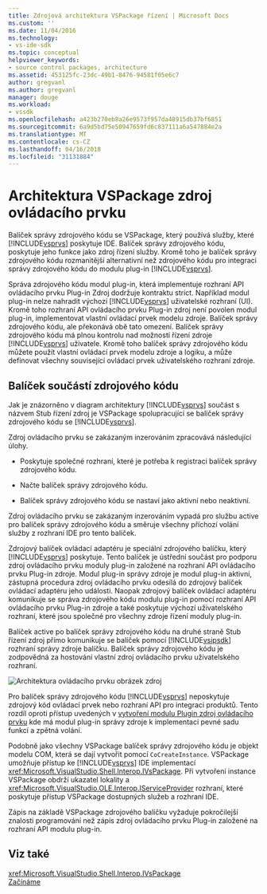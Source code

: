 ```yaml
---
title: Zdrojová architektura VSPackage řízení | Microsoft Docs
ms.custom: ''
ms.date: 11/04/2016
ms.technology:
- vs-ide-sdk
ms.topic: conceptual
helpviewer_keywords:
- source control packages, architecture
ms.assetid: 453125fc-23dc-49b1-8476-94581f05e6c7
author: gregvanl
ms.author: gregvanl
manager: douge
ms.workload:
- vssdk
ms.openlocfilehash: a423b270eb8a26e9573f957da48915db37bf6851
ms.sourcegitcommit: 6a9d5bd75e50947659fd6c837111a6a547884e2a
ms.translationtype: MT
ms.contentlocale: cs-CZ
ms.lasthandoff: 04/16/2018
ms.locfileid: "31131884"
---
```

# <a name="source-control-vspackage-architecture"></a>Architektura VSPackage zdroj ovládacího prvku
Balíček správy zdrojového kódu se VSPackage, který používá služby, které [!INCLUDE[vsprvs](../../code-quality/includes/vsprvs_md.md)] poskytuje IDE. Balíček správy zdrojového kódu, poskytuje jeho funkce jako zdroj řízení služby. Kromě toho je balíček správy zdrojového kódu rozmanitější alternativní než zdrojového kódu pro integraci správy zdrojového kódu do modulu plug-in [!INCLUDE[vsprvs](../../code-quality/includes/vsprvs_md.md)].  
  
 Správa zdrojového kódu modul plug-in, která implementuje rozhraní API ovládacího prvku Plug-in Zdroj dodržuje kontraktu strict. Například modul plug-in nelze nahradit výchozí [!INCLUDE[vsprvs](../../code-quality/includes/vsprvs_md.md)] uživatelské rozhraní (UI). Kromě toho rozhraní API ovládacího prvku Plug-in zdroj není povolen modul plug-in, implementovat vlastní ovládací prvek modelu zdroje. Balíček správy zdrojového kódu, ale překonává obě tato omezení. Balíček správy zdrojového kódu má plnou kontrolu nad možností řízení zdroje [!INCLUDE[vsprvs](../../code-quality/includes/vsprvs_md.md)] uživatele. Kromě toho balíček správy zdrojového kódu můžete použít vlastní ovládací prvek modelu zdroje a logiku, a může definovat všechny související ovládací prvek uživatelského rozhraní zdroje.  
  
## <a name="source-control-package-components"></a>Balíček součástí zdrojového kódu  
 Jak je znázorněno v diagram architektury [!INCLUDE[vsprvs](../../code-quality/includes/vsprvs_md.md)] součást s názvem Stub řízení zdroj je VSPackage spolupracující se balíček správy zdrojového kódu se [!INCLUDE[vsprvs](../../code-quality/includes/vsprvs_md.md)].  
  
 Zdroj ovládacího prvku se zakázaným inzerováním zpracovává následující úlohy.  
  
-   Poskytuje společné rozhraní, které je potřeba k registraci balíček správy zdrojového kódu.  
  
-   Načte balíček správy zdrojového kódu.  
  
-   Balíček správy zdrojového kódu se nastaví jako aktivní nebo neaktivní.  
  
 Zdroj ovládacího prvku se zakázaným inzerováním vypadá pro službu active pro balíček správy zdrojového kódu a směruje všechny příchozí volání služby z rozhraní IDE pro tento balíček.  
  
 Zdrojový balíček ovládací adaptéru je speciální zdrojového balíčku, který [!INCLUDE[vsprvs](../../code-quality/includes/vsprvs_md.md)] poskytuje. Tento balíček je ústřední součást pro podporu zdroj ovládacího prvku moduly plug-in založené na rozhraní API ovládacího prvku Plug-in zdroje. Modul plug-in správy zdroje je modul plug-in aktivní, zástupná procedura zdroj ovládacího prvku odesílá do zdrojový balíček ovládací adaptéru jeho události. Naopak zdrojový balíček ovládací adaptéru komunikuje se správa zdrojového kódu modulu plug-in pomocí rozhraní API ovládacího prvku Plug-in zdroje a také poskytuje výchozí uživatelského rozhraní, které jsou společné pro všechny zdroje řízení moduly plug-in.  
  
 Balíček active po balíček správy zdrojového kódu na druhé straně Stub řízení zdroj přímo komunikuje se balíček pomocí [!INCLUDE[vsipsdk](../../extensibility/includes/vsipsdk_md.md)] rozhraní správy zdroje balíčku. Balíček správy zdrojového kódu je zodpovědná za hostování vlastní zdroj ovládacího prvku uživatelského rozhraní.  
  
 ![Architektura ovládacího prvku obrázek zdroj](../../extensibility/internals/media/vsipsccarch.gif "VSIPSCCArch")  
  
 Pro balíček správy zdrojového kódu [!INCLUDE[vsprvs](../../code-quality/includes/vsprvs_md.md)] neposkytuje zdrojový kód ovládací prvek nebo rozhraní API pro integraci produktů. Tento rozdíl oproti přístup uvedených v [vytvoření modulu Plugin zdroj ovládacího prvku](../../extensibility/internals/creating-a-source-control-plug-in.md) kde má modul plug-in správy zdroje k implementaci pevné sadu funkcí a zpětná volání.  
  
 Podobně jako všechny VSPackage balíček správy zdrojového kódu je objekt modelu COM, která se dají vytvořit pomocí `CoCreateInstance`. VSPackage umožňuje přístup ke [!INCLUDE[vsprvs](../../code-quality/includes/vsprvs_md.md)] IDE implementací <xref:Microsoft.VisualStudio.Shell.Interop.IVsPackage>. Při vytvoření instance VSPackage obdrží ukazatel lokality a <xref:Microsoft.VisualStudio.OLE.Interop.IServiceProvider> rozhraní, které poskytuje přístup VSPackage dostupných služeb a rozhraní IDE.  
  
 Zápis na základě VSPackage zdrojového balíčku vyžaduje pokročilejší znalosti programování než zápis zdroj ovládacího prvku Plug-in založené na rozhraní API modulu plug-in.  
  
## <a name="see-also"></a>Viz také  
 <xref:Microsoft.VisualStudio.Shell.Interop.IVsPackage>   
 [Začínáme](../../extensibility/internals/getting-started-with-source-control-vspackages.md)